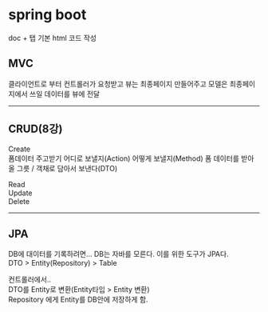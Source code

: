 # spring boot
doc + 탭 기본 html 코드 작성


## MVC 
클라이언트로 부터 컨트롤러가 요청받고
뷰는 최종페이지 만들어주고
모델은 최종페이지에서 쓰일 데이터를 뷰에 전달


---
## CRUD(8강)

Create  
	폼데이터 주고받기
	어디로 보낼지(Action) 어떻게 보낼지(Method)
	폼 데이터를 받아올 그릇 / 객채로 담아서 보낸다(DTO)
	
Read  
Update  
Delete  

---

## JPA
DB에 대이터를 기록하려면… DB는 자바를 모른다. 이를 위한 도구가 JPA다.  
DTO > Entity(Repository) > Table

컨트롤러에서..  
DTO를 Entity로 변환(Entity타입 > Entity 변환)  
Repository 에게 Entity를 DB안에 저장하게 함.